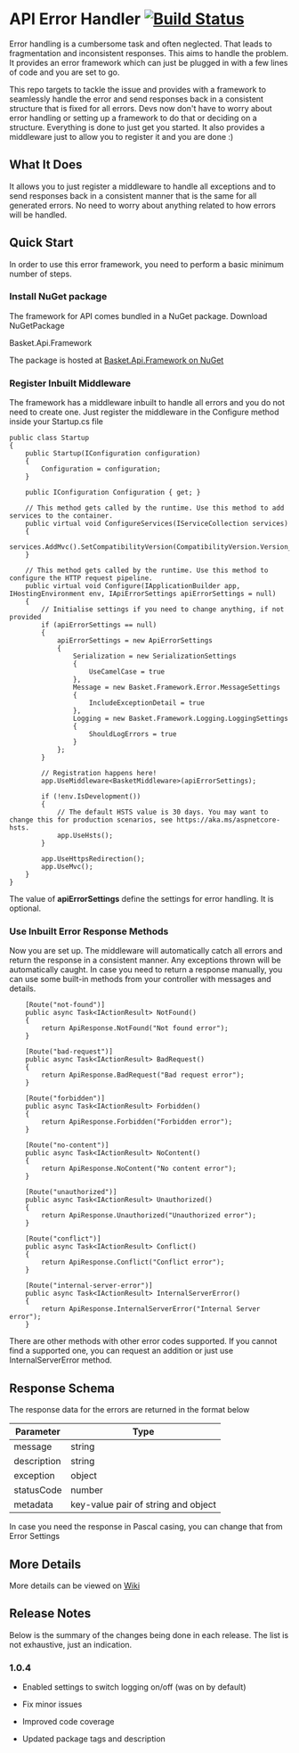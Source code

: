 

# API Error Handler [![Build Status](https://shahzadadil.visualstudio.com/API%20Error%20Handler/_apis/build/status/Master%20Branch%20CI?branchName=master)](https://shahzadadil.visualstudio.com/API%20Error%20Handler/_build/latest?definitionId=7&branchName=master)

Error handling is a cumbersome task and often neglected. That leads to fragmentation and inconsistent responses. This aims to handle the problem. It provides an error framework which can just be plugged in with a few lines of code and you are set to go.

This repo targets to tackle the issue and provides with a framework to seamlessly handle the error and send responses back in a consistent structure that is fixed for all errors. Devs now don't have to worry about error handling or setting up a framework to do that or deciding on a structure. Everything is done to just get you started. It also provides a middleware just to allow you to register it and you are done :)




## What It Does

It allows you to just register a middleware to handle all exceptions and to send responses back in a consistent manner that is the same for all generated errors. No need to worry about anything related to how errors will be handled.




## Quick Start

In order to use this error framework, you need to perform a basic minimum number of steps.




### Install NuGet package

The framework for API comes bundled in a NuGet package. Download NuGetPackage




  Basket.Api.Framework




The package is hosted at [Basket.Api.Framework on NuGet](https://www.nuget.org/packages/Basket.Api.Framework/)




### Register Inbuilt Middleware

The framework has a middleware inbuilt to handle all errors and you do not need to create one. Just register the middleware in the Configure method inside your Startup.cs file




 

    
    public class Startup
    {
        public Startup(IConfiguration configuration)
        {
            Configuration = configuration;
        }

        public IConfiguration Configuration { get; }

        // This method gets called by the runtime. Use this method to add services to the container.
        public virtual void ConfigureServices(IServiceCollection services)
        {
            services.AddMvc().SetCompatibilityVersion(CompatibilityVersion.Version_2_2);
        }

        // This method gets called by the runtime. Use this method to configure the HTTP request pipeline.
        public virtual void Configure(IApplicationBuilder app, IHostingEnvironment env, IApiErrorSettings apiErrorSettings = null)
        {
            // Initialise settings if you need to change anything, if not provided
            if (apiErrorSettings == null)
            {
                apiErrorSettings = new ApiErrorSettings
                {
                    Serialization = new SerializationSettings
                    {
                        UseCamelCase = true
                    },
                    Message = new Basket.Framework.Error.MessageSettings
                    {
                        IncludeExceptionDetail = true
                    },
                    Logging = new Basket.Framework.Logging.LoggingSettings
                    {
                        ShouldLogErrors = true
                    }
                };
            }
			
			// Registration happens here!
            app.UseMiddleware<BasketMiddleware>(apiErrorSettings);

            if (!env.IsDevelopment())
            {
                // The default HSTS value is 30 days. You may want to change this for production scenarios, see https://aka.ms/aspnetcore-hsts.
                app.UseHsts();
            }

            app.UseHttpsRedirection();
            app.UseMvc();
        }
    }


The value of **apiErrorSettings** define the settings for error handling. It is optional.



### Use Inbuilt Error Response Methods

Now you are set up. The middleware will automatically catch all errors and return the response in a consistent manner. Any exceptions thrown will be automatically caught. In case you need to return a response manually, you can use some built-in methods from your controller with messages and details.




  
        [Route("not-found")]
        public async Task<IActionResult> NotFound()
        {
            return ApiResponse.NotFound("Not found error");
        }

        [Route("bad-request")]
        public async Task<IActionResult> BadRequest()
        {
            return ApiResponse.BadRequest("Bad request error");
        }

        [Route("forbidden")]
        public async Task<IActionResult> Forbidden()
        {
            return ApiResponse.Forbidden("Forbidden error");
        }

        [Route("no-content")]
        public async Task<IActionResult> NoContent()
        {
            return ApiResponse.NoContent("No content error");
        }

        [Route("unauthorized")]
        public async Task<IActionResult> Unauthorized()
        {
            return ApiResponse.Unauthorized("Unauthorized error");
        }

        [Route("conflict")]
        public async Task<IActionResult> Conflict()
        {
            return ApiResponse.Conflict("Conflict error");
        }

        [Route("internal-server-error")]
        public async Task<IActionResult> InternalServerError()
        {
            return ApiResponse.InternalServerError("Internal Server error");
        }


There are other methods with other error codes supported. If you cannot find a supported one, you can request an addition or just use InternalServerError method.










## Response Schema




The response data for the errors are returned in the format below




|Parameter| Type |
|--|--|
| message | string |
| description | string |
| exception | object|
| statusCode | 	number|
| metadata | key-value pair of string and object|





In case you need the response in Pascal casing, you can change that from Error Settings




## More Details

More details can be viewed on [Wiki](https://github.com/shahzadadil/api-error-handler/wiki)




## Release Notes

Below is the summary of the changes being done in each release. The list is not exhaustive, just an indication.




### 1.0.4

- Enabled settings to switch logging on/off (was on by default)

- Fix minor issues

- Improved code coverage

- Updated package tags and description
